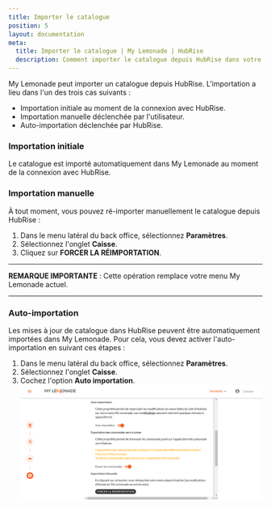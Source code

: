 ```yaml
---
title: Importer le catalogue
position: 5
layout: documentation
meta:
  title: Importer le catalogue | My Lemonade | HubRise
  description: Comment importer le catalogue depuis HubRise dans votre menu My Lemonade.
---
```


My Lemonade peut importer un catalogue depuis HubRise. L'importation a lieu dans l'un des trois cas suivants :

- Importation initiale au moment de la connexion avec HubRise.
- Importation manuelle déclenchée par l'utilisateur.
- Auto-importation déclenchée par HubRise.

### Importation initiale

Le catalogue est importé automatiquement dans My Lemonade au moment de la connexion avec HubRise.

### Importation manuelle

À tout moment, vous pouvez ré-importer manuellement le catalogue depuis HubRise :

1.  Dans le menu latéral du back office, sélectionnez **Paramètres**.
1.  Sélectionnez l'onglet **Caisse**.
1.  Cliquez sur **FORCER LA RÉIMPORTATION**.

---

**REMARQUE IMPORTANTE** : Cette opération remplace votre menu My Lemonade actuel.

---

### Auto-importation

Les mises à jour de catalogue dans HubRise peuvent être automatiquement importées dans My Lemonade. Pour cela, vous devez activer l'auto-importation en suivant ces étapes :

1.  Dans le menu latéral du back office, sélectionnez **Paramètres**.
1.  Sélectionnez l'onglet **Caisse**.
1.  Cochez l'option **Auto importation**.
    ![Associer les codes ref - Importer le catalogue](./images/002-import-catalogue.png)
